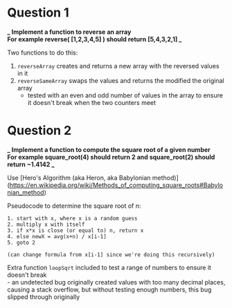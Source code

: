 # Question 1
**_ Implement a function to reverse an array  
For example reverse( [1,2,3,4,5] ) should return [5,4,3,2,1] _**

Two functions to do this:
  1. `reverseArray` creates and returns a new array with the reversed values in it
  2. `reverseSameArray` swaps the values and returns the modified the original array  
     - tested with an even and odd number of values in the array to ensure it doesn't break when the two counters meet

# Question 2
**_ Implement a function to compute the square root of a given number  
For example square_root(4) should return 2 and square_root(2) should return ~1.4142 _**

Use [Hero's Algorithm (aka Heron, aka Babylonian method)] (https://en.wikipedia.org/wiki/Methods_of_computing_square_roots#Babylonian_method)

Pseudocode to determine the square root of n:
```
1. start with x, where x is a random guess
2. multiply x with itself
3. if x*x is close (or equal to) n, return x
4. else newX = avg(x+n) / x[i-1]
5. goto 2

(can change formula from x[i-1] since we're doing this recursively)
```

Extra function `loopSqrt` included to test a range of numbers to ensure it doesn't break  
     - an undetected bug originally created values with too many decimal places, causing a stack overflow, but without testing enough numbers, this bug slipped through originally